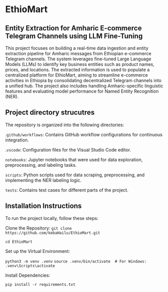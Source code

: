# EthioMart
## Entity Extraction for Amharic E-commerce Telegram Channels using LLM Fine-Tuning


This project focuses on building a real-time data ingestion and entity extraction pipeline for Amharic messages from Ethiopian e-commerce Telegram channels. The system leverages fine-tuned Large Language Models (LLMs) to identify key business entities such as product names, prices, and locations. The extracted information is used to populate a centralized platform for EthioMart, aiming to streamline e-commerce activities in Ethiopia by consolidating decentralized Telegram channels into a unified hub. The project also includes handling Amharic-specific linguistic features and evaluating model performance for Named Entity Recognition (NER).

## Project directory strucutres

The repository is organized into the following directories:

.`github/workflows`: Contains GitHub workflow configurations for continuous integration.

.`vscode`: Configuration files for the Visual Studio Code editor.

`notebooks`: Jupyter notebooks that were used for data exploration, preprocessing, and labeling tasks.

`scripts`: Python scripts used for data scraping, preprocessing, and implementing the NER labeling logic.

`tests`: Contains test cases for different parts of the project.

## Installation Instructions
To run the project locally, follow these steps:

Clone the Repository:
`git clone https://github.com/kebaHailu/EthioMart.git`

`cd EthioMart`

Set up the Virtual Environment:

`python3 -m venv .venv`
`source .venv/bin/activate  # For Windows: .venv\Scripts\activate`

Install Dependencies:

`pip install -r requirements.txt`